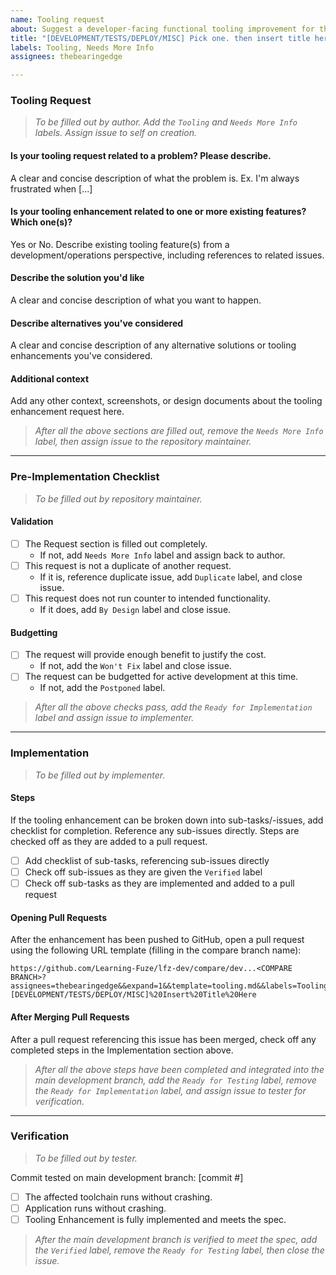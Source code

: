```yaml
---
name: Tooling request
about: Suggest a developer-facing functional tooling improvement for this project
title: "[DEVELOPMENT/TESTS/DEPLOY/MISC] Pick one. then insert title here"
labels: Tooling, Needs More Info
assignees: thebearingedge

---
```


### Tooling Request
> _To be filled out by author. Add the `Tooling` and `Needs More Info` labels. Assign issue to self on creation._

#### **Is your tooling request related to a problem? Please describe.**
A clear and concise description of what the problem is. Ex. I'm always frustrated when [...]

#### **Is your tooling enhancement related to one or more existing features? Which one(s)?**
Yes or No. Describe existing tooling feature(s) from a development/operations perspective, including references to related issues.

#### **Describe the solution you'd like**
A clear and concise description of what you want to happen.

#### **Describe alternatives you've considered**
A clear and concise description of any alternative solutions or tooling enhancements you've considered.

#### **Additional context**
Add any other context, screenshots, or design documents about the tooling enhancement request here.

> _After all the above sections are filled out, remove the `Needs More Info` label, then assign issue to the repository maintainer._

---

### Pre-Implementation Checklist
> _To be filled out by repository maintainer._

#### **Validation**
- [ ] The Request section is filled out completely.
  - If not, add `Needs More Info` label and assign back to author.
- [ ] This request is not a duplicate of another request.
  - If it is, reference duplicate issue, add `Duplicate` label, and close issue.
- [ ] This request does not run counter to intended functionality.
  - If it does, add `By Design` label and close issue.

#### **Budgetting**
- [ ] The request will provide enough benefit to justify the cost.
  - If not, add the `Won't Fix` label and close issue.
- [ ] The request can be budgetted for active development at this time.
  - If not, add the `Postponed` label.

> _After all the above checks pass, add the `Ready for Implementation` label and assign issue to implementer._

---

### Implementation
> _To be filled out by implementer._

#### **Steps**
If the tooling enhancement can be broken down into sub-tasks/-issues, add checklist for completion. Reference any sub-issues directly. Steps are checked off as they are added to a pull request.
- [ ] Add checklist of sub-tasks, referencing sub-issues directly
- [ ] Check off sub-issues as they are given the `Verified` label
- [ ] Check off sub-tasks as they are implemented and added to a pull request

#### **Opening Pull Requests**
After the enhancement has been pushed to GitHub, open a pull request using the following URL template (filling in the compare branch name):
```
https://github.com/Learning-Fuze/lfz-dev/compare/dev...<COMPARE BRANCH>?assignees=thebearingedge&&expand=1&&template=tooling.md&&labels=Tooling+Needs%20More%20Info&&title=[DEVELOPMENT/TESTS/DEPLOY/MISC]%20Insert%20Title%20Here
```

#### **After Merging Pull Requests**
After a pull request referencing this issue has been merged, check off any completed steps in the Implementation section above.

> _After all the above steps have been completed and integrated into the main development branch, add the `Ready for Testing` label, remove the `Ready for Implementation` label, and assign issue to tester for verification._

---

### Verification
> _To be filled out by tester._

Commit tested on main development branch: [commit #]
- [ ] The affected toolchain runs without crashing.
- [ ] Application runs without crashing.
- [ ] Tooling Enhancement is fully implemented and meets the spec.

> _After the main development branch is verified to meet the spec, add the `Verified` label, remove the `Ready for Testing` label, then close the issue._
